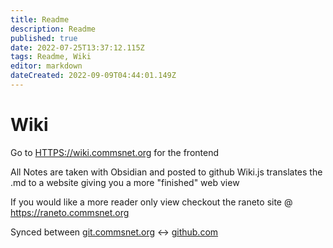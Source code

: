 ```yaml
---
title: Readme
description: Readme
published: true
date: 2022-07-25T13:37:12.115Z
tags: Readme, Wiki
editor: markdown
dateCreated: 2022-09-09T04:44:01.149Z
---
```

# Wiki
Go to [HTTPS://wiki.commsnet.org](https://wiki.commsnet.org) for the frontend

All Notes are taken with Obsidian and posted to github
Wiki.js translates the .md to a website giving you a more "finished" web view

If you would like a more reader only view checkout the raneto site @ https://raneto.commsnet.org

Synced between [git.commsnet.org](https://git.commsnet.org/commstech/Wiki) <-> [github.com](https://github.com/CommsTech/Wiki)
